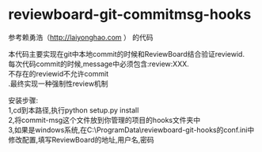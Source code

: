 # reviewboard-git-commitmsg-hooks
参考赖勇浩（http://laiyonghao.com ）  的代码

本代码主要实现在git中本地commit的时候和ReviewBoard结合验证reviewid.<br>
每次代码commit的时候,message中必须包含:review:XXX.<br>
不存在的reviewid不允许commit<br>.最终实现一种强制性review机制<br>

安装步骤:<br>
1,cd到本路径,执行python setup.py install<br>
2,将commit-msg这个文件放到你管理的项目的hooks文件夹中<br>
3,如果是windows系统,在C:\ProgramData\reviewboard-git-hooks的conf.ini中修改配置,填写ReviewBoard的地址,用户名,密码
